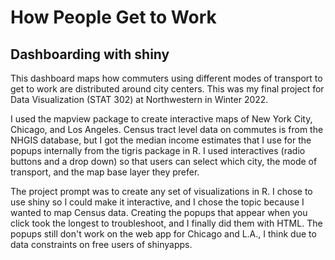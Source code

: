 # How People Get to Work
## Dashboarding with shiny

This dashboard maps how commuters using different modes of transport to get to work are distributed around city centers. This was my final project for Data Visualization (STAT 302) at Northwestern in Winter 2022.

I used the mapview package to create interactive maps of New York City, Chicago, and Los Angeles. Census tract level data on commutes is from the NHGIS database, but I got the median income estimates that I use for the popups internally from the tigris package in R. I used interactives (radio buttons and a drop down) so that users can select which city, the mode of transport, and the map base layer they prefer.

The project prompt was to create any set of visualizations in R. I chose to use shiny so I could make it interactive, and I chose the topic because I wanted to map Census data. Creating the popups that appear when you click took the longest to troubleshoot, and I finally did them with HTML. The popups still don't work on the web app for Chicago and L.A., I think due to data constraints on free users of shinyapps.
